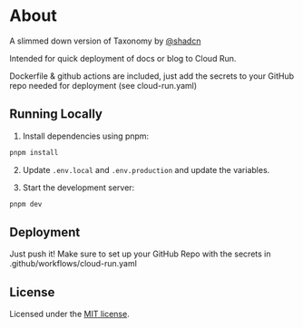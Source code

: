 # About

A slimmed down version of Taxonomy by [@shadcn](https://twitter.com/shadcn)

Intended for quick deployment of docs or blog to Cloud Run.

Dockerfile & github actions are included, just add the secrets to your GitHub repo needed for deployment (see cloud-run.yaml)

## Running Locally

1. Install dependencies using pnpm:

```sh
pnpm install
```

2. Update `.env.local` and `.env.production` and update the variables.

3. Start the development server:

```sh
pnpm dev
```

## Deployment

Just push it! Make sure to set up your GitHub Repo with the secrets in .github/workflows/cloud-run.yaml

## License

Licensed under the [MIT license](https://github.com/shadcn/taxonomy/blob/main/LICENSE.md).
